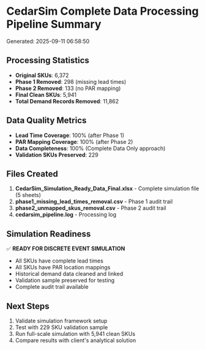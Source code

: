 
# CedarSim Complete Data Processing Pipeline Summary
Generated: 2025-09-11 06:58:50

## Processing Statistics
- **Original SKUs**: 6,372
- **Phase 1 Removed**: 298 (missing lead times)
- **Phase 2 Removed**: 133 (no PAR mapping)
- **Final Clean SKUs**: 5,941
- **Total Demand Records Removed**: 11,862

## Data Quality Metrics
- **Lead Time Coverage**: 100% (after Phase 1)
- **PAR Mapping Coverage**: 100% (after Phase 2)
- **Data Completeness**: 100% (Complete Data Only approach)
- **Validation SKUs Preserved**: 229

## Files Created
1. **CedarSim_Simulation_Ready_Data_Final.xlsx** - Complete simulation file (5 sheets)
2. **phase1_missing_lead_times_removal.csv** - Phase 1 audit trail
3. **phase2_unmapped_skus_removal.csv** - Phase 2 audit trail
4. **cedarsim_pipeline.log** - Processing log

## Simulation Readiness
✅ **READY FOR DISCRETE EVENT SIMULATION**
- All SKUs have complete lead times
- All SKUs have PAR location mappings
- Historical demand data cleaned and linked
- Validation sample preserved for testing
- Complete audit trail available

## Next Steps
1. Validate simulation framework setup
2. Test with 229 SKU validation sample
3. Run full-scale simulation with 5,941 clean SKUs
4. Compare results with client's analytical solution
